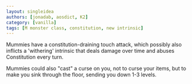```yaml
---
layout: singleidea
authors: [jonadab, aosdict, K2]
category: [vanilla]
tags: [M monster class, constitution, new intrinsic]
---
```

Mummies have a constitution-draining touch attack, which possibly also inflicts a 'withering' intrinsic that deals damage over time and abuses Constitution every turn.

Mummies could also "cast" a curse on you, not to curse your items, but to make you sink through the floor, sending you down 1-3 levels.
